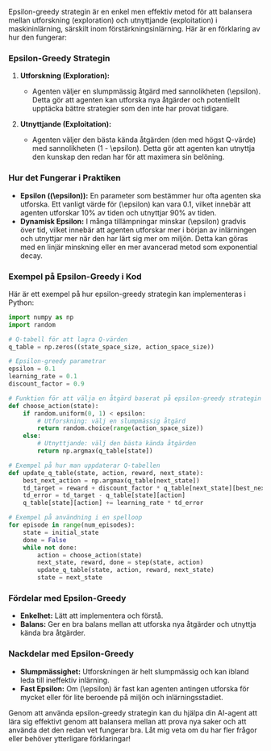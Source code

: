 Epsilon-greedy strategin är en enkel men effektiv metod för att balansera mellan utforskning (exploration) och utnyttjande (exploitation) i maskininlärning, särskilt inom förstärkningsinlärning. Här är en förklaring av hur den fungerar:

### Epsilon-Greedy Strategin

1. **Utforskning (Exploration):**
   - Agenten väljer en slumpmässig åtgärd med sannolikheten \(\epsilon\). Detta gör att agenten kan utforska nya åtgärder och potentiellt upptäcka bättre strategier som den inte har provat tidigare.

2. **Utnyttjande (Exploitation):**
   - Agenten väljer den bästa kända åtgärden (den med högst Q-värde) med sannolikheten \(1 - \epsilon\). Detta gör att agenten kan utnyttja den kunskap den redan har för att maximera sin belöning.

### Hur det Fungerar i Praktiken

- **Epsilon (\(\epsilon\)):** En parameter som bestämmer hur ofta agenten ska utforska. Ett vanligt värde för \(\epsilon\) kan vara 0.1, vilket innebär att agenten utforskar 10% av tiden och utnyttjar 90% av tiden.
- **Dynamisk Epsilon:** I många tillämpningar minskar \(\epsilon\) gradvis över tid, vilket innebär att agenten utforskar mer i början av inlärningen och utnyttjar mer när den har lärt sig mer om miljön. Detta kan göras med en linjär minskning eller en mer avancerad metod som exponential decay.

### Exempel på Epsilon-Greedy i Kod

Här är ett exempel på hur epsilon-greedy strategin kan implementeras i Python:

```python
import numpy as np
import random

# Q-tabell för att lagra Q-värden
q_table = np.zeros((state_space_size, action_space_size))

# Epsilon-greedy parametrar
epsilon = 0.1
learning_rate = 0.1
discount_factor = 0.9

# Funktion för att välja en åtgärd baserat på epsilon-greedy strategin
def choose_action(state):
    if random.uniform(0, 1) < epsilon:
        # Utforskning: välj en slumpmässig åtgärd
        return random.choice(range(action_space_size))
    else:
        # Utnyttjande: välj den bästa kända åtgärden
        return np.argmax(q_table[state])

# Exempel på hur man uppdaterar Q-tabellen
def update_q_table(state, action, reward, next_state):
    best_next_action = np.argmax(q_table[next_state])
    td_target = reward + discount_factor * q_table[next_state][best_next_action]
    td_error = td_target - q_table[state][action]
    q_table[state][action] += learning_rate * td_error

# Exempel på användning i en spelloop
for episode in range(num_episodes):
    state = initial_state
    done = False
    while not done:
        action = choose_action(state)
        next_state, reward, done = step(state, action)
        update_q_table(state, action, reward, next_state)
        state = next_state
```

### Fördelar med Epsilon-Greedy

- **Enkelhet:** Lätt att implementera och förstå.
- **Balans:** Ger en bra balans mellan att utforska nya åtgärder och utnyttja kända bra åtgärder.

### Nackdelar med Epsilon-Greedy

- **Slumpmässighet:** Utforskningen är helt slumpmässig och kan ibland leda till ineffektiv inlärning.
- **Fast Epsilon:** Om \(\epsilon\) är fast kan agenten antingen utforska för mycket eller för lite beroende på miljön och inlärningsstadiet.

Genom att använda epsilon-greedy strategin kan du hjälpa din AI-agent att lära sig effektivt genom att balansera mellan att prova nya saker och att använda det den redan vet fungerar bra. Låt mig veta om du har fler frågor eller behöver ytterligare förklaringar!